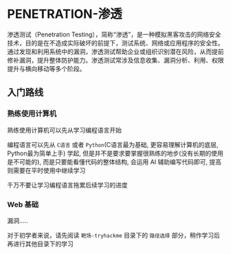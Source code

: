 # PENETRATION-渗透

渗透测试（Penetration Testing），简称“渗透”，是一种模拟黑客攻击的网络安全技术，目的是在不造成实际破坏的前提下，测试系统、网络或应用程序的安全性。通过发现和利用系统中的漏洞，渗透测试帮助企业或组织识别潜在风险，从而提前修补漏洞，提升整体防护能力。渗透测试常涉及信息收集、漏洞分析、利用、权限提升与横向移动等多个阶段。

## 入门路线

### 熟练使用计算机

熟练使用计算机可以先从学习编程语言开始

编程语言可以先从 `C语言` 或者 `Python`(C语言最为基础, 更容易理解计算机的底层, Python最为简单上手) 学起, 但是并不是要求要掌握很熟练的地步(没有长期的使用是不可能的), 而是只要能看懂代码的整体结构, 会运用 AI 辅助编写代码即可, 提高则需要在平时使用中继续学习

千万不要让学习编程语言拖累后续学习的进度

### Web 基础

漏洞.....



对于初学者来说，请先阅读 `靶场-tryhackme` 目录下的 `路径选择` 部分，稍作学习后再进行其他目录下的学习